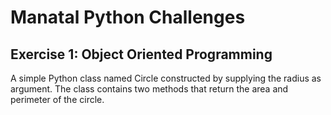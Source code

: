 # Manatal Python Challenges
## Exercise 1: Object Oriented Programming
A simple Python class named Circle constructed by supplying the radius as argument. The class contains two methods that return the area and perimeter of the circle.

